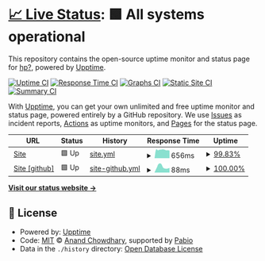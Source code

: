 # [📈 Live Status](https://https://status.motionarium.top/): <!--live status--> **🟩 All systems operational**

This repository contains the open-source uptime monitor and status page for [hp?](motionarium.top), powered by [Upptime](https://github.com/upptime/upptime).

[![Uptime CI](https://github.com/motionarium/upptime/workflows/Uptime%20CI/badge.svg)](https://github.com/motionarium/upptime/actions?query=workflow%3A%22Uptime+CI%22)
[![Response Time CI](https://github.com/motionarium/upptime/workflows/Response%20Time%20CI/badge.svg)](https://github.com/motionarium/upptime/actions?query=workflow%3A%22Response+Time+CI%22)
[![Graphs CI](https://github.com/motionarium/upptime/workflows/Graphs%20CI/badge.svg)](https://github.com/motionarium/upptime/actions?query=workflow%3A%22Graphs+CI%22)
[![Static Site CI](https://github.com/motionarium/upptime/workflows/Static%20Site%20CI/badge.svg)](https://github.com/motionarium/upptime/actions?query=workflow%3A%22Static+Site+CI%22)
[![Summary CI](https://github.com/motionarium/upptime/workflows/Summary%20CI/badge.svg)](https://github.com/motionarium/upptime/actions?query=workflow%3A%22Summary+CI%22)

With [Upptime](https://upptime.js.org), you can get your own unlimited and free uptime monitor and status page, powered entirely by a GitHub repository. We use [Issues](https://github.com/motionarium/upptime/issues) as incident reports, [Actions](https://github.com/motionarium/upptime/actions) as uptime monitors, and [Pages](https://https://status.motionarium.top/) for the status page.

<!--start: status pages-->
<!-- This summary is generated by Upptime (https://github.com/upptime/upptime) -->
<!-- Do not edit this manually, your changes will be overwritten -->
<!-- prettier-ignore -->
| URL | Status | History | Response Time | Uptime |
| --- | ------ | ------- | ------------- | ------ |
| <img alt="" src="https://icons.duckduckgo.com/ip3/motionarium.top.ico" height="13"> [Site](https://motionarium.top) | 🟩 Up | [site.yml](https://github.com/motionarium/upptime/commits/HEAD/history/site.yml) | <details><summary><img alt="Response time graph" src="./graphs/site/response-time-week.png" height="20"> 656ms</summary><br><a href="https://status.motionarium.top/history/site"><img alt="Response time 685" src="https://img.shields.io/endpoint?url=https%3A%2F%2Fraw.githubusercontent.com%2Fmotionarium%2Fupptime%2FHEAD%2Fapi%2Fsite%2Fresponse-time.json"></a><br><a href="https://status.motionarium.top/history/site"><img alt="24-hour response time 665" src="https://img.shields.io/endpoint?url=https%3A%2F%2Fraw.githubusercontent.com%2Fmotionarium%2Fupptime%2FHEAD%2Fapi%2Fsite%2Fresponse-time-day.json"></a><br><a href="https://status.motionarium.top/history/site"><img alt="7-day response time 656" src="https://img.shields.io/endpoint?url=https%3A%2F%2Fraw.githubusercontent.com%2Fmotionarium%2Fupptime%2FHEAD%2Fapi%2Fsite%2Fresponse-time-week.json"></a><br><a href="https://status.motionarium.top/history/site"><img alt="30-day response time 659" src="https://img.shields.io/endpoint?url=https%3A%2F%2Fraw.githubusercontent.com%2Fmotionarium%2Fupptime%2FHEAD%2Fapi%2Fsite%2Fresponse-time-month.json"></a><br><a href="https://status.motionarium.top/history/site"><img alt="1-year response time 685" src="https://img.shields.io/endpoint?url=https%3A%2F%2Fraw.githubusercontent.com%2Fmotionarium%2Fupptime%2FHEAD%2Fapi%2Fsite%2Fresponse-time-year.json"></a></details> | <details><summary><a href="https://status.motionarium.top/history/site">99.83%</a></summary><a href="https://status.motionarium.top/history/site"><img alt="All-time uptime 95.46%" src="https://img.shields.io/endpoint?url=https%3A%2F%2Fraw.githubusercontent.com%2Fmotionarium%2Fupptime%2FHEAD%2Fapi%2Fsite%2Fuptime.json"></a><br><a href="https://status.motionarium.top/history/site"><img alt="24-hour uptime 100.00%" src="https://img.shields.io/endpoint?url=https%3A%2F%2Fraw.githubusercontent.com%2Fmotionarium%2Fupptime%2FHEAD%2Fapi%2Fsite%2Fuptime-day.json"></a><br><a href="https://status.motionarium.top/history/site"><img alt="7-day uptime 99.83%" src="https://img.shields.io/endpoint?url=https%3A%2F%2Fraw.githubusercontent.com%2Fmotionarium%2Fupptime%2FHEAD%2Fapi%2Fsite%2Fuptime-week.json"></a><br><a href="https://status.motionarium.top/history/site"><img alt="30-day uptime 89.30%" src="https://img.shields.io/endpoint?url=https%3A%2F%2Fraw.githubusercontent.com%2Fmotionarium%2Fupptime%2FHEAD%2Fapi%2Fsite%2Fuptime-month.json"></a><br><a href="https://status.motionarium.top/history/site"><img alt="1-year uptime 95.46%" src="https://img.shields.io/endpoint?url=https%3A%2F%2Fraw.githubusercontent.com%2Fmotionarium%2Fupptime%2FHEAD%2Fapi%2Fsite%2Fuptime-year.json"></a></details>
| <img alt="" src="https://icons.duckduckgo.com/ip3/motionarium.github.io.ico" height="13"> [Site [github]](https://motionarium.github.io) | 🟩 Up | [site-github.yml](https://github.com/motionarium/upptime/commits/HEAD/history/site-github.yml) | <details><summary><img alt="Response time graph" src="./graphs/site-github/response-time-week.png" height="20"> 88ms</summary><br><a href="https://status.motionarium.top/history/site-github"><img alt="Response time 95" src="https://img.shields.io/endpoint?url=https%3A%2F%2Fraw.githubusercontent.com%2Fmotionarium%2Fupptime%2FHEAD%2Fapi%2Fsite-github%2Fresponse-time.json"></a><br><a href="https://status.motionarium.top/history/site-github"><img alt="24-hour response time 133" src="https://img.shields.io/endpoint?url=https%3A%2F%2Fraw.githubusercontent.com%2Fmotionarium%2Fupptime%2FHEAD%2Fapi%2Fsite-github%2Fresponse-time-day.json"></a><br><a href="https://status.motionarium.top/history/site-github"><img alt="7-day response time 88" src="https://img.shields.io/endpoint?url=https%3A%2F%2Fraw.githubusercontent.com%2Fmotionarium%2Fupptime%2FHEAD%2Fapi%2Fsite-github%2Fresponse-time-week.json"></a><br><a href="https://status.motionarium.top/history/site-github"><img alt="30-day response time 94" src="https://img.shields.io/endpoint?url=https%3A%2F%2Fraw.githubusercontent.com%2Fmotionarium%2Fupptime%2FHEAD%2Fapi%2Fsite-github%2Fresponse-time-month.json"></a><br><a href="https://status.motionarium.top/history/site-github"><img alt="1-year response time 95" src="https://img.shields.io/endpoint?url=https%3A%2F%2Fraw.githubusercontent.com%2Fmotionarium%2Fupptime%2FHEAD%2Fapi%2Fsite-github%2Fresponse-time-year.json"></a></details> | <details><summary><a href="https://status.motionarium.top/history/site-github">100.00%</a></summary><a href="https://status.motionarium.top/history/site-github"><img alt="All-time uptime 100.00%" src="https://img.shields.io/endpoint?url=https%3A%2F%2Fraw.githubusercontent.com%2Fmotionarium%2Fupptime%2FHEAD%2Fapi%2Fsite-github%2Fuptime.json"></a><br><a href="https://status.motionarium.top/history/site-github"><img alt="24-hour uptime 100.00%" src="https://img.shields.io/endpoint?url=https%3A%2F%2Fraw.githubusercontent.com%2Fmotionarium%2Fupptime%2FHEAD%2Fapi%2Fsite-github%2Fuptime-day.json"></a><br><a href="https://status.motionarium.top/history/site-github"><img alt="7-day uptime 100.00%" src="https://img.shields.io/endpoint?url=https%3A%2F%2Fraw.githubusercontent.com%2Fmotionarium%2Fupptime%2FHEAD%2Fapi%2Fsite-github%2Fuptime-week.json"></a><br><a href="https://status.motionarium.top/history/site-github"><img alt="30-day uptime 100.00%" src="https://img.shields.io/endpoint?url=https%3A%2F%2Fraw.githubusercontent.com%2Fmotionarium%2Fupptime%2FHEAD%2Fapi%2Fsite-github%2Fuptime-month.json"></a><br><a href="https://status.motionarium.top/history/site-github"><img alt="1-year uptime 100.00%" src="https://img.shields.io/endpoint?url=https%3A%2F%2Fraw.githubusercontent.com%2Fmotionarium%2Fupptime%2FHEAD%2Fapi%2Fsite-github%2Fuptime-year.json"></a></details>

<!--end: status pages-->

[**Visit our status website →**](https://status.motionarium.top/)

## 📄 License

- Powered by: [Upptime](https://github.com/upptime/upptime)
- Code: [MIT](./LICENSE) © [Anand Chowdhary](https://anandchowdhary.com), supported by [Pabio](https://pabio.com)
- Data in the `./history` directory: [Open Database License](https://opendatacommons.org/licenses/odbl/1-0/)
